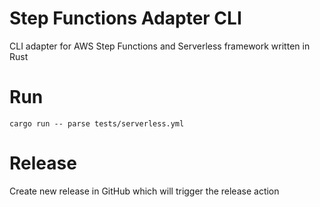 # Step Functions Adapter CLI
 CLI adapter for AWS Step Functions and Serverless framework written in Rust

# Run
```shell
cargo run -- parse tests/serverless.yml
```

# Release
Create new release in GitHub which will trigger the release action